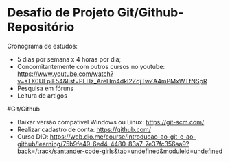 # Desafio de Projeto Git/Github-Repositório

Cronograma de estudos:

- 5 dias por semana x 4 horas por dia;
- Concomitantemente com outros cursos no youtube: https://www.youtube.com/watch?v=sTX0UEplF54&list=PLHz_AreHm4dkI2ZdjTwZA4mPMxWTfNSpR
- Pesquisa em fóruns 
- Leitura de artigos


#Git/Github
- Baixar versão compatível Windows ou Linux: https://git-scm.com/
- Realizar cadastro de conta: https://github.com/
- Curso DIO: https://web.dio.me/course/introducao-ao-git-e-ao-github/learning/75b9fe49-6ed4-4480-83a7-7e37fc356aa9?back=/track/santander-code-girls&tab=undefined&moduleId=undefined

